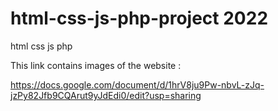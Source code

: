 # html-css-js-php-project 2022
html css js php

This link contains images of the website : 

https://docs.google.com/document/d/1hrV8ju9Pw-nbvL-zJq-jzPy82Jfb9CQArut9yJdEdi0/edit?usp=sharing
